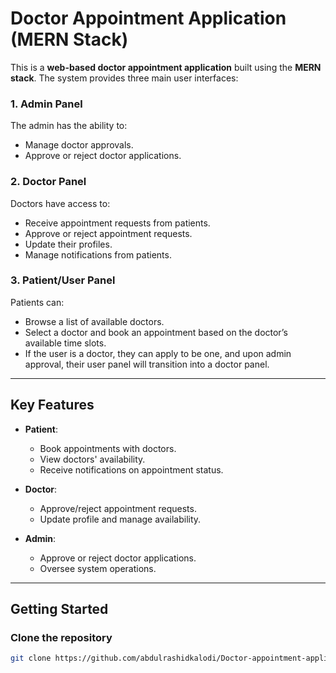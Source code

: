 # Doctor Appointment Application (MERN Stack)

This is a **web-based doctor appointment application** built using the **MERN stack**. The system provides three main user interfaces:

### 1. **Admin Panel**  
The admin has the ability to:
- Manage doctor approvals.
- Approve or reject doctor applications.

### 2. **Doctor Panel**  
Doctors have access to:
- Receive appointment requests from patients.
- Approve or reject appointment requests.
- Update their profiles.
- Manage notifications from patients.

### 3. **Patient/User Panel**  
Patients can:
- Browse a list of available doctors.
- Select a doctor and book an appointment based on the doctor’s available time slots.
- If the user is a doctor, they can apply to be one, and upon admin approval, their user panel will transition into a doctor panel.

---

## Key Features

- **Patient**:  
  - Book appointments with doctors.
  - View doctors' availability.
  - Receive notifications on appointment status.
  
- **Doctor**:  
  - Approve/reject appointment requests.
  - Update profile and manage availability.
  
- **Admin**:  
  - Approve or reject doctor applications.
  - Oversee system operations.

---

## Getting Started

### Clone the repository

```bash
git clone https://github.com/abdulrashidkalodi/Doctor-appointment-application.git
